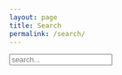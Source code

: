 ```yaml
---
layout: page
title: Search
permalink: /search/
---
```



<!-- Html Elements for Search -->
<div id="search-container">
<input type="text" id="search-input" placeholder="search...">
<ul id="results-container"></ul>
</div>

<!-- Script pointing to search-script.js -->
<script src="/search-script.js" type="text/javascript"></script>

<!-- Configuration -->
<script>
SimpleJekyllSearch({
    searchInput: document.getElementById('search-input'),
    resultsContainer: document.getElementById('results-container'),
    json: '/search.json'
})
</script>